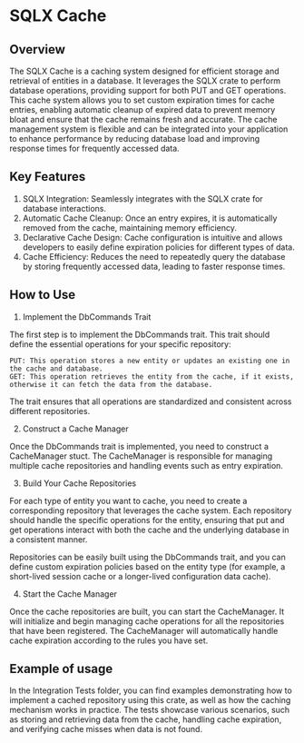 # SQLX Cache
## Overview

The SQLX Cache is a caching system designed for efficient storage and retrieval of entities in a database. It leverages the SQLX crate to perform database operations, providing support for both PUT and GET operations. This cache system allows you to set custom expiration times for cache entries, enabling automatic cleanup of expired data to prevent memory bloat and ensure that the cache remains fresh and accurate. The cache management system is flexible and can be integrated into your application to enhance performance by reducing database load and improving response times for frequently accessed data.
## Key Features
1. SQLX Integration: Seamlessly integrates with the SQLX crate for database interactions.
2. Automatic Cache Cleanup: Once an entry expires, it is automatically removed from the cache, maintaining memory efficiency.
3. Declarative Cache Design: Cache configuration is intuitive and allows developers to easily define expiration policies for different types of data.
4. Cache Efficiency: Reduces the need to repeatedly query the database by storing frequently accessed data, leading to faster response times.
    

## How to Use
1. Implement the DbCommands Trait

The first step is to implement the DbCommands trait. This trait should define the essential operations for your specific repository:

    PUT: This operation stores a new entity or updates an existing one in the cache and database.
    GET: This operation retrieves the entity from the cache, if it exists, otherwise it can fetch the data from the database.

The trait ensures that all operations are standardized and consistent across different repositories.

2. Construct a Cache Manager

Once the DbCommands trait is implemented, you need to construct a CacheManager stuct.
The CacheManager is responsible for managing multiple cache repositories and handling events such as entry expiration.

3. Build Your Cache Repositories

For each type of entity you want to cache, you need to create a corresponding repository that leverages the cache system. Each repository should handle the specific operations for the entity, ensuring that put and get operations interact with both the cache and the underlying database in a consistent manner.

Repositories can be easily built using the DbCommands trait, and you can define custom expiration policies based on the entity type (for example, a short-lived session cache or a longer-lived configuration data cache).

4. Start the Cache Manager

Once the cache repositories are built, you can start the CacheManager. It will initialize and begin managing cache operations for all the repositories that have been registered. The CacheManager will automatically handle cache expiration according to the rules you have set.


## Example of usage
In the Integration Tests folder, you can find examples demonstrating how to implement a cached repository using this crate, as well as how the caching mechanism works in practice. The tests showcase various scenarios, such as storing and retrieving data from the cache, handling cache expiration, and verifying cache misses when data is not found.
